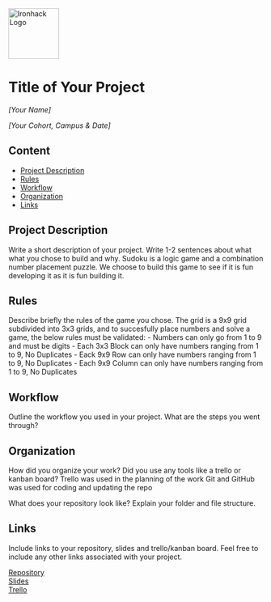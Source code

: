 <img src="https://bit.ly/2VnXWr2" alt="Ironhack Logo" width="100"/>

# Title of Your Project
*[Your Name]*

*[Your Cohort, Campus & Date]*

## Content
- [Project Description](#project-description)
- [Rules](#rules)
- [Workflow](#workflow)
- [Organization](#organization)
- [Links](#links)

## Project Description
Write a short description of your project. Write 1-2 sentences about what what you chose to build and why. 
Sudoku is a logic game and a combination number placement puzzle. We choose to build this game to see if it is fun developing it as it is fun building it. 

## Rules
Describe briefly the rules of the game you chose.
The grid is a 9x9 grid subdivided into 3x3 grids, and to succesfully place numbers and solve a game, the below rules must be validated:
    - Numbers can only go from 1 to 9 and must be digits
    - Each 3x3 Block can only have numbers ranging from 1 to 9, No Duplicates
    - Eack 9x9 Row can only have numbers ranging from 1 to 9, No Duplicates
    - Each 9x9 Column can only have numbers ranging from 1 to 9, No Duplicates
    
## Workflow
Outline the workflow you used in your project. What are the steps you went through?

## Organization
How did you organize your work? Did you use any tools like a trello or kanban board?
Trello was used in the planning of the work
Git and GitHub was used for coding and updating the repo

What does your repository look like? Explain your folder and file structure.

## Links
Include links to your repository, slides and trello/kanban board. Feel free to include any other links associated with your project. 

[Repository](https://github.com/)  
[Slides](https://slides.com/)  
[Trello](https://trello.com/en)  
